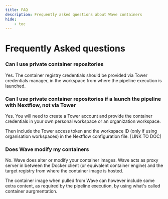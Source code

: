 ```yaml
---
title: FAQ
description: Frequently asked questions about Wave containers
hide:
    - toc
---
```


# Frequently Asked questions

### Can I use private container repositories

Yes. The container registry credentials should be provided via Tower credentials
manager, in the workspace from where the pipeline execution is launched.

### Can I use private container repositories if a launch the pipeline with Nextflow, not via Tower

Yes. You will need to create a Tower account and provide the container credentials in your own
personal workspace or an organization workspace.

Then include the Tower access token and the workspace ID (only if using organisation workspaces) in the Nextflow
configuration file. [LINK TO DOC]

### Does Wave modify my containers

No. Wave does alter or modify your container images. Wave acts as proxy server
in between the Docker client (or equivalent container engine) and the target registry
from where the container image is hosted.

The container image when pulled from Wave can however include some extra content,
as required by the pipeline execution, by using what's called container aurgmentation.
